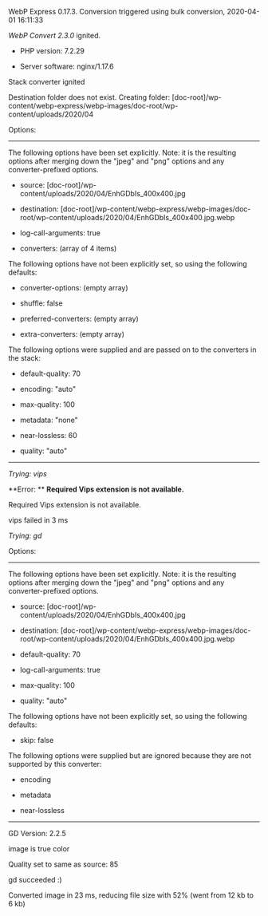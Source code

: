 WebP Express 0.17.3. Conversion triggered using bulk conversion, 2020-04-01 16:11:33

*WebP Convert 2.3.0*  ignited.
- PHP version: 7.2.29
- Server software: nginx/1.17.6

Stack converter ignited
Destination folder does not exist. Creating folder: [doc-root]/wp-content/webp-express/webp-images/doc-root/wp-content/uploads/2020/04

Options:
------------
The following options have been set explicitly. Note: it is the resulting options after merging down the "jpeg" and "png" options and any converter-prefixed options.
- source: [doc-root]/wp-content/uploads/2020/04/EnhGDbIs_400x400.jpg
- destination: [doc-root]/wp-content/webp-express/webp-images/doc-root/wp-content/uploads/2020/04/EnhGDbIs_400x400.jpg.webp
- log-call-arguments: true
- converters: (array of 4 items)

The following options have not been explicitly set, so using the following defaults:
- converter-options: (empty array)
- shuffle: false
- preferred-converters: (empty array)
- extra-converters: (empty array)

The following options were supplied and are passed on to the converters in the stack:
- default-quality: 70
- encoding: "auto"
- max-quality: 100
- metadata: "none"
- near-lossless: 60
- quality: "auto"
------------


*Trying: vips* 

**Error: ** **Required Vips extension is not available.** 
Required Vips extension is not available.
vips failed in 3 ms

*Trying: gd* 

Options:
------------
The following options have been set explicitly. Note: it is the resulting options after merging down the "jpeg" and "png" options and any converter-prefixed options.
- source: [doc-root]/wp-content/uploads/2020/04/EnhGDbIs_400x400.jpg
- destination: [doc-root]/wp-content/webp-express/webp-images/doc-root/wp-content/uploads/2020/04/EnhGDbIs_400x400.jpg.webp
- default-quality: 70
- log-call-arguments: true
- max-quality: 100
- quality: "auto"

The following options have not been explicitly set, so using the following defaults:
- skip: false

The following options were supplied but are ignored because they are not supported by this converter:
- encoding
- metadata
- near-lossless
------------

GD Version: 2.2.5
image is true color
Quality set to same as source: 85
gd succeeded :)

Converted image in 23 ms, reducing file size with 52% (went from 12 kb to 6 kb)
